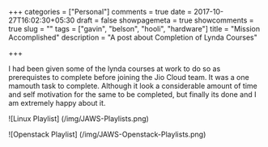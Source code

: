 +++
categories = ["Personal"]
comments = true
date = 2017-10-27T16:02:30+05:30
draft = false
showpagemeta = true
showcomments = true
slug = ""
tags = ["gavin", "belson", "hooli", "hardware"]
title = "Mission Accomplished"
description = "A post about Completion of Lynda Courses"

+++

I had been given some of the lynda courses at work to do so as prerequistes to complete before joining the Jio Cloud team. It was a one mamouth task to complete. Although it look a considerable amount of time and self motivation for the same to be completed, but finally its done and I am extremely happy about it.

![Linux Playlist] (/img/JAWS-Playlists.png)


![Openstack Playlist] (/img/JAWS-Openstack-Playlists.png)
 
